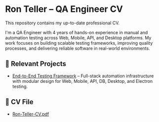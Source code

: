 # Ron Teller – QA Engineer CV

This repository contains my up-to-date professional CV.

I'm a QA Engineer with 4 years of hands-on experience in manual and automation testing across Web, Mobile, API, and Desktop platforms. My work focuses on building scalable testing frameworks, improving quality processes, and delivering reliable software in real-world environments.

## 🔗 Relevant Projects

- [End-to-End Testing Framework](https://github.com/1992ron/End-to-End-Testing-Framework) – Full-stack automation infrastructure with modular design for Web, Mobile, API, DB, Desktop, and Electron testing.

## 📄 CV File

- [Ron-Teller-CV.pdf](Ron-Teller-CV.pdf)

